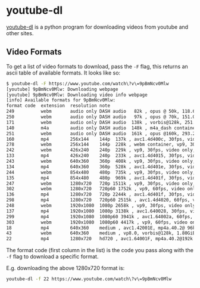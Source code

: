# youtube-dl

[youtube-dl](https://ytdl-org.github.io/youtube-dl/) is a python program for downloading videos from youtube and other sites.

## Video Formats 

To get a list of video formats to download, pass the `-F` flag, this returns an ascii table of available formats. It looks like so:

```bash
$ youtube-dl -F https://www.youtube.com/watch\?v\=9pBmNcv0Mlw
[youtube] 9pBmNcv0Mlw: Downloading webpage
[youtube] 9pBmNcv0Mlw: Downloading video info webpage
[info] Available formats for 9pBmNcv0Mlw:
format code  extension  resolution note
249          webm       audio only DASH audio   82k , opus @ 50k, 118.66MiB
250          webm       audio only DASH audio   97k , opus @ 70k, 151.06MiB
171          webm       audio only DASH audio  138k , vorbis@128k, 251.62MiB
140          m4a        audio only DASH audio  148k , m4a_dash container, mp4a.40.2@128k, 297.95MiB
251          webm       audio only DASH audio  161k , opus @160k, 293.26MiB
160          mp4        256x144    144p  137k , avc1.4d400c, 30fps, video only, 159.66MiB
278          webm       256x144    144p  228k , webm container, vp9, 30fps, video only, 263.76MiB
242          webm       426x240    240p  229k , vp9, 30fps, video only, 304.18MiB
133          mp4        426x240    240p  233k , avc1.4d4015, 30fps, video only, 229.71MiB
243          webm       640x360    360p  408k , vp9, 30fps, video only, 510.55MiB
134          mp4        640x360    360p  528k , avc1.4d401e, 30fps, video only, 406.49MiB
244          webm       854x480    480p  735k , vp9, 30fps, video only, 743.27MiB
135          mp4        854x480    480p  969k , avc1.4d401f, 30fps, video only, 606.68MiB
247          webm       1280x720   720p 1511k , vp9, 30fps, video only, 2.20GiB
302          webm       1280x720   720p60 1752k , vp9, 60fps, video only, 1.82GiB
136          mp4        1280x720   720p 2244k , avc1.4d401f, 30fps, video only, 2.12GiB
298          mp4        1280x720   720p60 2515k , avc1.4d4020, 60fps, video only, 1.11GiB
248          webm       1920x1080  1080p 2658k , vp9, 30fps, video only, 3.95GiB
137          mp4        1920x1080  1080p 3138k , avc1.640028, 30fps, video only, 3.46GiB
299          mp4        1920x1080  1080p60 3941k , avc1.64002a, 60fps, video only, 3.69GiB
303          webm       1920x1080  1080p60 4417k , vp9, 60fps, video only, 6.10GiB
18           mp4        640x360    medium , avc1.42001E, mp4a.40.2@ 96k, 1.17GiB
43           webm       640x360    medium , vp8.0, vorbis@128k, 1.80GiB
22           mp4        1280x720   hd720 , avc1.64001F, mp4a.40.2@192k (best)
```

The format code (first column in the list) is the code you pass along with the `-f` flag to download a specific format.

E.g. downloading the above 1280x720 format is:

```bash
youtube-dl -f 22 https://www.youtube.com/watch\?v\=9pBmNcv0Mlw
```


